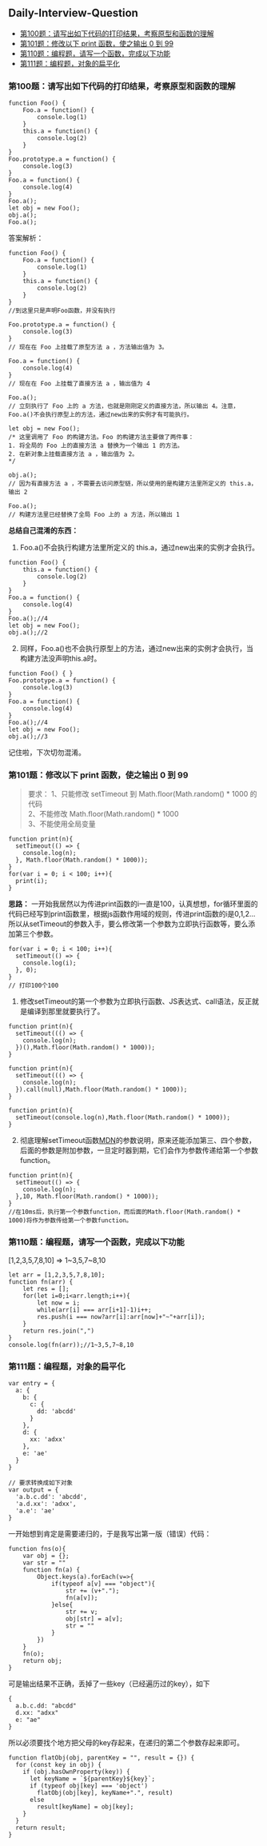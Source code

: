 ## Daily-Interview-Question

- [第100题：请写出如下代码的打印结果，考察原型和函数的理解](#第100题请写出如下代码的打印结果考察原型和函数的理解)
- [第101题：修改以下 print 函数，使之输出 0 到 99](#第101题修改以下-print-函数使之输出-0-到-99)
- [第110题：编程题，请写一个函数，完成以下功能](#第110题编程题请写一个函数完成以下功能)
- [第111题：编程题，对象的扁平化](#第111题编程题对象的扁平化)

### 第100题：请写出如下代码的打印结果，考察原型和函数的理解
```
function Foo() {
    Foo.a = function() {
        console.log(1)
    }
    this.a = function() {
        console.log(2)
    }
}
Foo.prototype.a = function() {
    console.log(3)
}
Foo.a = function() {
    console.log(4)
}
Foo.a();
let obj = new Foo();
obj.a();
Foo.a();
```
答案解析：
```
function Foo() {
    Foo.a = function() {
        console.log(1)
    }
    this.a = function() {
        console.log(2)
    }
}
//到这里只是声明Foo函数，并没有执行

Foo.prototype.a = function() {
    console.log(3)
}
// 现在在 Foo 上挂载了原型方法 a ，方法输出值为 3。

Foo.a = function() {
    console.log(4)
}
// 现在在 Foo 上挂载了直接方法 a ，输出值为 4

Foo.a();
// 立刻执行了 Foo 上的 a 方法，也就是刚刚定义的直接方法，所以输出 4。注意，Foo.a()不会执行原型上的方法，通过new出来的实例才有可能执行。

let obj = new Foo();
/* 这里调用了 Foo 的构建方法。Foo 的构建方法主要做了两件事：
1. 将全局的 Foo 上的直接方法 a 替换为一个输出 1 的方法。
2. 在新对象上挂载直接方法 a ，输出值为 2。
*/

obj.a();
// 因为有直接方法 a ，不需要去访问原型链，所以使用的是构建方法里所定义的 this.a，输出 2

Foo.a();
// 构建方法里已经替换了全局 Foo 上的 a 方法，所以输出 1
```
<strong>总结自己混淆的东西：</strong>
1. Foo.a()不会执行构建方法里所定义的 this.a，通过new出来的实例才会执行。
```
function Foo() {
    this.a = function() {
        console.log(2)
    }
}
Foo.a = function() {
    console.log(4)
}
Foo.a();//4
let obj = new Foo();
obj.a();//2
```
2. 同样，Foo.a()也不会执行原型上的方法，通过new出来的实例才会执行，当构建方法没声明this.a时。
```
function Foo() { }
Foo.prototype.a = function() {
    console.log(3)
}
Foo.a = function() {
    console.log(4)
}
Foo.a();//4
let obj = new Foo();
obj.a();//3
```
记住啦，下次切勿混淆。

### 第101题：修改以下 print 函数，使之输出 0 到 99
> 要求：
> 1、只能修改 setTimeout 到 Math.floor(Math.random() * 1000 的代码  
> 2、不能修改 Math.floor(Math.random() * 1000  
> 3、不能使用全局变量  
```
function print(n){
  setTimeout(() => {
    console.log(n);
  }, Math.floor(Math.random() * 1000));
}
for(var i = 0; i < 100; i++){
  print(i);
}
```
<strong>思路：</strong>  一开始我居然以为传进print函数的i一直是100，认真想想，for循环里面的代码已经写到print函数里，根据js函数作用域的规则，传进print函数的i是0,1,2...所以从setTimeout的参数入手，要么修改第一个参数为立即执行函数等，要么添加第三个参数。
```
for(var i = 0; i < 100; i++){
  setTimeout(() => {
    console.log(i);
  }, 0);
}
// 打印100个100
```

1. 修改setTimeout的第一个参数为立即执行函数、JS表达式、call语法，反正就是编译到那里就要执行了。
```
function print(n){
  setTimeout((() => {
  	console.log(n);
  })(),Math.floor(Math.random() * 1000));
}

function print(n){
  setTimeout((() => {
  	console.log(n);
  }).call(null),Math.floor(Math.random() * 1000));
}

function print(n){
  setTimeout(console.log(n),Math.floor(Math.random() * 1000));
}
```
2. 彻底理解setTimeout函数[MDN](https://developer.mozilla.org/zh-CN/docs/Web/API/Window/setTimeout)的参数说明，原来还能添加第三、四个参数，后面的参数是附加参数，一旦定时器到期，它们会作为参数传递给第一个参数function。
```
function print(n){
  setTimeout(() => {
    console.log(n);
  },10, Math.floor(Math.random() * 1000));
}
//在10ms后，执行第一个参数function，而后面的Math.floor(Math.random() * 1000)将作为参数传给第一个参数function。
```

### 第110题：编程题，请写一个函数，完成以下功能
[1,2,3,5,7,8,10] => 1~3,5,7~8,10
```[js]
let arr = [1,2,3,5,7,8,10];
function fn(arr) {
	let res = [];
	for(let i=0;i<arr.length;i++){
		let now = i;
		while(arr[i] === arr[i+1]-1)i++;
		res.push(i === now?arr[i]:arr[now]+"~"+arr[i]);
	}
	return res.join(",")
}
console.log(fn(arr));//1~3,5,7~8,10
```


### 第111题：编程题，对象的扁平化
```[javascript/js]
var entry = {
  a: {
    b: {
      c: {
        dd: 'abcdd'
      }
    },
    d: {
      xx: 'adxx'
    },
    e: 'ae'
  }
}

// 要求转换成如下对象
var output = {
  'a.b.c.dd': 'abcdd',
  'a.d.xx': 'adxx',
  'a.e': 'ae'
}
```
一开始想到肯定是需要递归的，于是我写出第一版（错误）代码：
```[javascript/js]
function fns(o){
	var obj = {};
	var str = ""
	function fn(a) {
		Object.keys(a).forEach(v=>{
			if(typeof a[v] === "object"){
				str += (v+".");
				fn(a[v]);
			}else{
				str += v;
				obj[str] = a[v];
				str = ""
			}
		})
	}
	fn(o);
	return obj;
}
```
可是输出结果不正确，丢掉了一些key（已经遍历过的key），如下
```[js]
{
  a.b.c.dd: "abcdd"
  d.xx: "adxx"
  e: "ae"
}
```
所以必须要找个地方把父母的key存起来，在递归的第二个参数存起来即可。
```[js]
function flatObj(obj, parentKey = "", result = {}) {
  for (const key in obj) {
    if (obj.hasOwnProperty(key)) {
      let keyName = `${parentKey}${key}`;
      if (typeof obj[key] === 'object')
        flatObj(obj[key], keyName+".", result)
      else
        result[keyName] = obj[key];
    }
  }
  return result;
}
```